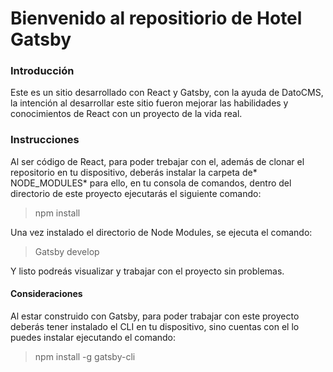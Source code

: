 # **Bienvenido al repositiorio de Hotel Gatsby**

### Introducción
Este es un sitio desarrollado con React y Gatsby, con la ayuda de DatoCMS, la intención al desarrollar este sitio fueron mejorar las habilidades y conocimientos de React con un proyecto de la vida real.

### Instrucciones
Al ser código de React, para poder trebajar con el, además de clonar el repositorio en tu dispositivo, deberás instalar la carpeta de* NODE_MODULES* para ello, en tu consola de comandos, dentro del directorio de este proyecto ejecutarás el siguiente comando:
> npm install

Una vez instalado el directorio de Node Modules, se ejecuta el comando:
> Gatsby develop

Y listo podreás visualizar y trabajar con el proyecto sin problemas.


#### Consideraciones
Al estar construido con Gatsby, para poder trabajar con este proyecto deberás tener instalado el CLI en tu dispositivo, sino cuentas con el lo puedes instalar ejecutando el comando:
> npm install -g gatsby-cli